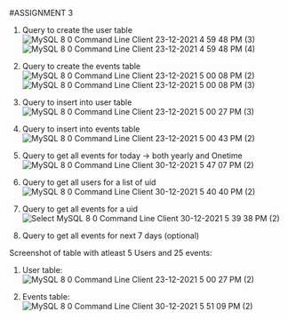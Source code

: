 #ASSIGNMENT 3

1. Query to create the user table
![MySQL 8 0 Command Line Client 23-12-2021 4 59 48 PM (3)](https://user-images.githubusercontent.com/80456518/147748254-e34e3a9e-f7e5-45ec-b54d-229a0efccbdb.png)
![MySQL 8 0 Command Line Client 23-12-2021 4 59 48 PM (4)](https://user-images.githubusercontent.com/80456518/147748442-6af03a33-b05e-4199-b42a-7d54fc80d76a.png)

2. Query to create the events table
![MySQL 8 0 Command Line Client 23-12-2021 5 00 08 PM (2)](https://user-images.githubusercontent.com/80456518/147748320-2a9036b2-7dbc-4ad0-a0ee-b53551c0d6be.png)
![MySQL 8 0 Command Line Client 23-12-2021 5 00 08 PM (3)](https://user-images.githubusercontent.com/80456518/147748381-a02a22e8-5628-4e30-92e4-edd1f5611386.png)

3. Query to insert into user table
![MySQL 8 0 Command Line Client 23-12-2021 5 00 27 PM (3)](https://user-images.githubusercontent.com/80456518/147748494-ff8595f9-a2e9-4142-af97-b0da5c8f5661.png)

4. Query to insert into events table
![MySQL 8 0 Command Line Client 23-12-2021 5 00 43 PM (2)](https://user-images.githubusercontent.com/80456518/147748637-43c7de58-3cb7-4e7a-8436-de5435343fcb.png)

5. Query to get all events for today -> both yearly and Onetime
![MySQL 8 0 Command Line Client 30-12-2021 5 47 07 PM (2)](https://user-images.githubusercontent.com/80456518/147751306-01f74ad5-d8bb-40e1-87e1-139c48800d92.png)

6. Query to get all users for a list of uid
![MySQL 8 0 Command Line Client 30-12-2021 5 40 40 PM (2)](https://user-images.githubusercontent.com/80456518/147750833-09e4f8bb-4475-4ec3-a9b4-87f32d05c0e5.png)


7. Query to get all events for a uid
![Select MySQL 8 0 Command Line Client 30-12-2021 5 39 38 PM (2)](https://user-images.githubusercontent.com/80456518/147750766-24f02803-ef95-4ed2-b75c-123e060cd2ac.png)


8. Query to get all events for next 7 days (optional)


Screenshot of table with atleast 5 Users and 25 events:
1. User table:
![MySQL 8 0 Command Line Client 23-12-2021 5 00 27 PM (2)](https://user-images.githubusercontent.com/80456518/147747924-45ede811-b9f2-4c9a-a051-85e40c7f97cc.png)

2. Events table:
![MySQL 8 0 Command Line Client 30-12-2021 5 51 09 PM (2)](https://user-images.githubusercontent.com/80456518/147751539-8093ba36-32b8-4177-8bfe-6a936431e282.png)

